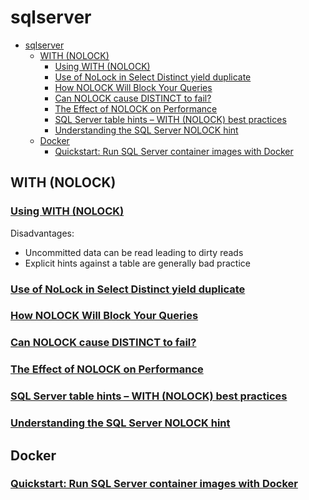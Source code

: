 # sqlserver

- [sqlserver](#sqlserver)
  - [WITH (NOLOCK)](#with-nolock)
    - [Using WITH (NOLOCK)](#using-with-nolock)
    - [Use of NoLock in Select Distinct yield duplicate](#use-of-nolock-in-select-distinct-yield-duplicate)
    - [How NOLOCK Will Block Your Queries](#how-nolock-will-block-your-queries)
    - [Can NOLOCK cause DISTINCT to fail?](#can-nolock-cause-distinct-to-fail)
    - [The Effect of NOLOCK on Performance](#the-effect-of-nolock-on-performance)
    - [SQL Server table hints – WITH (NOLOCK) best practices](#sql-server-table-hints-%c3%a2%e2%82%ac-with-nolock-best-practices)
    - [Understanding the SQL Server NOLOCK hint](#understanding-the-sql-server-nolock-hint)
  - [Docker](#docker)
    - [Quickstart: Run SQL Server container images with Docker](#quickstart-run-sql-server-container-images-with-docker)

## WITH (NOLOCK)

### [Using WITH (NOLOCK)](https://sqlserverplanet.com/tsql/using-with-nolock)

Disadvantages:

- Uncommitted data can be read leading to dirty reads
- Explicit hints against a table are generally bad practice

### [Use of NoLock in Select Distinct yield duplicate](https://www.sqlservercentral.com/forums/topic/use-of-nolock-in-select-distinct-yield-duplicate)

### [How NOLOCK Will Block Your Queries](https://bertwagner.com/2017/10/10/how-nolock-will-block-your-queries/)

### [Can NOLOCK cause DISTINCT to fail?](https://stackoverflow.com/questions/46835425/can-nolock-cause-distinct-to-fail)

### [The Effect of NOLOCK on Performance](https://www.sqlservercentral.com/articles/the-effect-of-nolock-on-performance)

### [SQL Server table hints – WITH (NOLOCK) best practices](https://www.sqlshack.com/understanding-impact-clr-strict-security-configuration-setting-sql-server-2017/)

### [Understanding the SQL Server NOLOCK hint](https://www.mssqltips.com/sqlservertip/2470/understanding-the-sql-server-nolock-hint/)

## Docker

### [Quickstart: Run SQL Server container images with Docker](https://docs.microsoft.com/en-us/sql/linux/quickstart-install-connect-docker?view=sql-server-ver15&pivots=cs1-bash)











